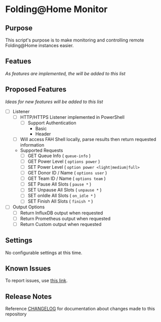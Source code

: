 # Folding@Home Monitor

## Purpose
This script's purpose is to make monitoring and controlling remote Folding@Home instances easier.

## Featues
*As features are implemented, the will be added to this list*

## Proposed Features
*Ideas for new features will be added to this list*
- [ ] Listener
	- [ ] HTTP/HTTPS Listener implemented in PowerShell
		- [ ] Support Authentication
			- Basic
			- Header
	- [ ] Will access FAH Shell locally, parse results then return requested information
	- Supported Requests
		- [ ] GET Queue Info ( ```queue-info``` )
		- [ ] GET Power Level ( ```options power``` )
		- [ ] SET Power Level ( ```option power <light|medium|full>```
		- [ ] GET Donor ID / Name ( ```options user``` )
		- [ ] GET Team ID / Name ( ```options team``` )
		- [ ] SET Pause All Slots ( ```pause *``` )
		- [ ] SET Unpause All Slots ( ```unpause *``` )
		- [ ] SET onIdle All Slots ( ```on_idle *``` )
		- [ ] SET Finish All Slots ( ```finish *``` )
- [ ] Output Options
	- [ ] Return InfluxDB output when requested
	- [ ] Return Prometheus output when requested
	- [ ] Return Custom output when requested

## Settings
No configurable settings at this time.

## Known Issues
To report issues, use [this link](https://github.com/mpearon/PUB-FAHMonitor/issues).

## Release Notes
Reference [CHANGELOG](https://github.com/mpearon/PUB-FAHMonitor/blob/master/CHANGELOG.md) for documentation about changes made to this repository